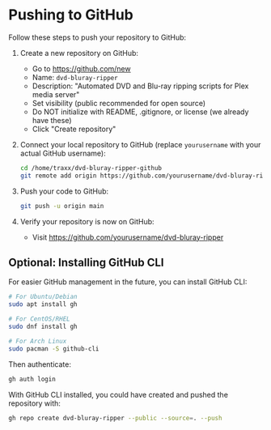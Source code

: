 # Pushing to GitHub

Follow these steps to push your repository to GitHub:

1. Create a new repository on GitHub:
   - Go to https://github.com/new
   - Name: `dvd-bluray-ripper`
   - Description: "Automated DVD and Blu-ray ripping scripts for Plex media server"
   - Set visibility (public recommended for open source)
   - Do NOT initialize with README, .gitignore, or license (we already have these)
   - Click "Create repository"

2. Connect your local repository to GitHub (replace `yourusername` with your actual GitHub username):
   ```bash
   cd /home/traxx/dvd-bluray-ripper-github
   git remote add origin https://github.com/yourusername/dvd-bluray-ripper.git
   ```

3. Push your code to GitHub:
   ```bash
   git push -u origin main
   ```

4. Verify your repository is now on GitHub:
   - Visit https://github.com/yourusername/dvd-bluray-ripper

## Optional: Installing GitHub CLI

For easier GitHub management in the future, you can install GitHub CLI:

```bash
# For Ubuntu/Debian
sudo apt install gh

# For CentOS/RHEL
sudo dnf install gh

# For Arch Linux
sudo pacman -S github-cli
```

Then authenticate:
```bash
gh auth login
```

With GitHub CLI installed, you could have created and pushed the repository with:
```bash
gh repo create dvd-bluray-ripper --public --source=. --push
```